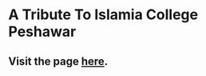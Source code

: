 # A Tribute To Islamia College Peshawar
## Visit the page [here](https://kowais915.github.io/tribute-page-icp/).
